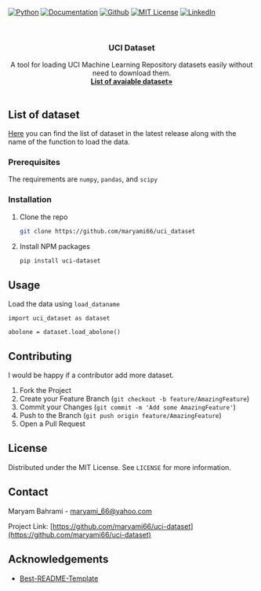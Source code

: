 [![Python][python-shield]][python-url]
[![Documentation][documentation-shield]][documentation-url]
[![Github][github-shield]][github-url]
[![MIT License][license-shield]][license-url]
[![LinkedIn][linkedin-shield]][linkedin-url]



<!-- PROJECT LOGO -->
<br />
<p align="center">
  <h3 align="center">UCI Dataset</h3>

  <p align="center">
    A tool for loading UCI Machine Learning Repository datasets easily without need to download them.
    <br />
    <a href="https://github.com/maryami66/uci_dataset/blob/main/List_of_Data.md"><strong>List of avaiable dataset»</strong></a>
    <br />
    <br />
  </p>


<!-- ABOUT THE PROJECT -->
## List of dataset
[Here](https://github.com/maryami66/uci_dataset/blob/main/lists/list_of_data.md) you can find the list of dataset in the latest release
along with the name of the function to load the data.



### Prerequisites
The requirements are `numpy`, `pandas`, and `scipy`

### Installation

1. Clone the repo
   ```sh
   git clone https://github.com/maryami66/uci_dataset
   ```
2. Install NPM packages
   ```sh
   pip install uci-dataset
   ```

<!-- USAGE EXAMPLES -->
## Usage
Load the data using `load_dataname`

```
import uci_dataset as dataset

abolone = dataset.load_abolone()

```


<!-- CONTRIBUTING -->
## Contributing

I would be happy if a contributor add more dataset.

1. Fork the Project
2. Create your Feature Branch (`git checkout -b feature/AmazingFeature`)
3. Commit your Changes (`git commit -m 'Add some AmazingFeature'`)
4. Push to the Branch (`git push origin feature/AmazingFeature`)
5. Open a Pull Request



<!-- LICENSE -->
## License

Distributed under the MIT License. See `LICENSE` for more information.



<!-- CONTACT -->
## Contact

Maryam Bahrami - maryami_66@yahoo.com

Project Link: [https://github.com/maryami66/uci-dataset](https://github.com/maryami66/uci-dataset)



<!-- ACKNOWLEDGEMENTS -->
## Acknowledgements
* [Best-README-Template](https://github.com/othneildrew/Best-README-Template)


<!-- MARKDOWN LINKS & IMAGES -->
<!-- https://www.markdownguide.org/basic-syntax/#reference-style-links -->
[python-shield]: https://img.shields.io/badge/Python-v3.7-blue
[python-url]: https://www.python.org/downloads/release/python-370/
[documentation-shield]: https://img.shields.io/badge/docs-passing-brightgreen
[documentation-url]: https://github.com/maryami66/uci-dataset/doc/build/html/index.html
[github-shield]: https://img.shields.io/badge/status-stable-brightgreen
[github-url]: https://github.com/maryami66/uci-dataset
[license-shield]: https://img.shields.io/github/license/othneildrew/Best-README-Template.svg?style=for-the-badge
[license-url]: https://github.com/maryami66/uci-dataset/blob/master/LICENSE.txt
[linkedin-shield]: https://img.shields.io/badge/-LinkedIn-black.svg?style=for-the-badge&logo=linkedin&colorB=555
[linkedin-url]: https://www.linkedin.com/in/maryam-bahrami-a6558496/
[product-screenshot]: images/screenshot.png